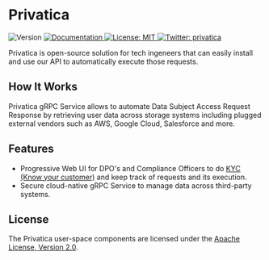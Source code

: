 # Privatica

<p>
  <img alt="Version" src="https://img.shields.io/badge/version-0.1.0-blue.svg?cacheSeconds=2592000" />
  <a href="https://docs.privatica.cc/" target="_blank">
    <img alt="Documentation" src="https://img.shields.io/badge/documentation-yes-brightgreen.svg" />
  </a>
  <a href="https://github.com/privatica/privatica/blob/master/LICENSE" target="_blank">
    <img alt="License: MIT" src="https://img.shields.io/badge/License-Apache%202.0-blue.svg" />
  </a>
  <a href="https://twitter.com/privatica" target="_blank">
    <img alt="Twitter: privatica" src="https://img.shields.io/twitter/follow/privatica.svg?style=social" />
  </a>
</p>

Privatica is open-source solution for tech ingeneers that can easily install and use our API to automatically execute those requests.

## How It Works

Privatica gRPC Service allows to automate Data Subject Access Request Response by retrieving user data across storage systems including plugged external vendors such as AWS, Google Cloud, Salesforce and more.

## Features

* Progressive Web UI for DPO's and Compliance Officers to do [KYC (Know your customer)](https://en.wikipedia.org/wiki/Know_your_customer) and keep track of requests and its execution.
* Secure cloud-native gRPC Service to manage data across third-party systems.

## License

The Privatica user-space components are licensed under the
[Apache License, Version 2.0](https://github.com/privatica/privatica/blob/master/LICENSE).

